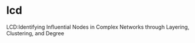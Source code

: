 # lcd
LCD:Identifying Influential Nodes in Complex Networks through Layering, Clustering, and Degree
